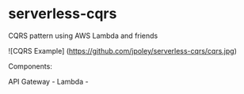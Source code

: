 # serverless-cqrs
CQRS pattern using AWS Lambda and friends

![CQRS Example]
(https://github.com/jpoley/serverless-cqrs/cqrs.jpg)

Components:

API Gateway -
Lambda - 

